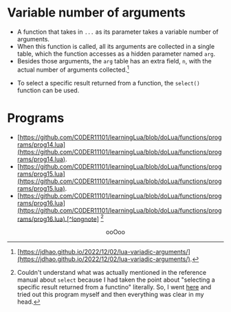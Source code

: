 # Variable number of arguments

* A function that takes in `...` as its parameter takes a variable number of arguments.
* When this function is called, all its arguments are collected in a single table, which the function accesses as a hidden parameter named `arg`.
* Besides those arguments, the `arg` table has an extra field, `n`, with the actual number of arguments collected.[^1]
[^1]: [https://jdhao.github.io/2022/12/02/lua-variadic-arguments/](https://jdhao.github.io/2022/12/02/lua-variadic-arguments/).
* To select a specific result returned from a function, the `select()` function can be used.

# Programs

* [https://github.com/C0DER11101/learningLua/blob/doLua/functions/programs/prog14.lua](https://github.com/C0DER11101/learningLua/blob/doLua/functions/programs/prog14.lua).
* [https://github.com/C0DER11101/learningLua/blob/doLua/functions/programs/prog15.lua](https://github.com/C0DER11101/learningLua/blob/doLua/functions/programs/prog15.lua).
* [https://github.com/C0DER11101/learningLua/blob/doLua/functions/programs/prog16.lua](https://github.com/C0DER11101/learningLua/blob/doLua/functions/programs/prog16.lua).[^longnote]
[^longnote]

[^longnote]: Couldn't understand what was actually mentioned in the reference manual about `select` because I had taken the point about "selecting a specific result returned from a functino" literally. So, I went [here](https://www.tutorialspoint.com/select-function-in-lua-programming) and tried out this program myself and then everything was clear in my head.

<p align="center">
ooOoo
</p>
